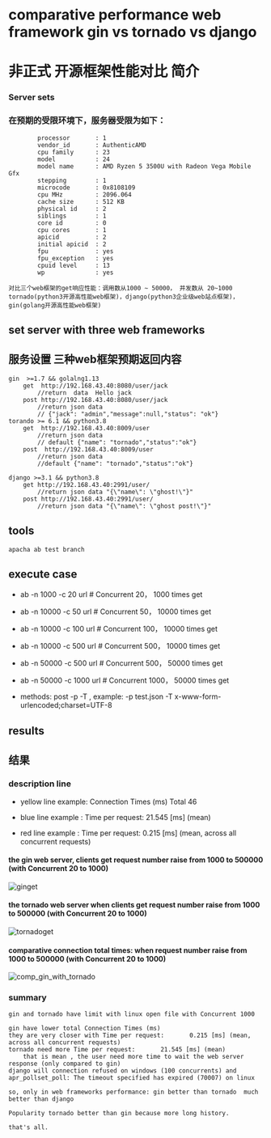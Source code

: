 # comparative performance web framework gin vs tornado vs django
# 非正式 开源框架性能对比 简介

### Server sets
### 在预期的受限环境下，服务器受限为如下：
   			processor       : 1
			vendor_id       : AuthenticAMD
			cpu family      : 23
			model           : 24
			model name      : AMD Ryzen 5 3500U with Radeon Vega Mobile Gfx
			stepping        : 1
			microcode       : 0x8108109
			cpu MHz         : 2096.064
			cache size      : 512 KB
			physical id     : 2
			siblings        : 1
			core id         : 0
			cpu cores       : 1
			apicid          : 2
			initial apicid  : 2
			fpu             : yes
			fpu_exception   : yes
			cpuid level     : 13
			wp              : yes
			 
    对比三个web框架的get响应性能：调用数从1000 ~ 50000， 并发数从 20~1000
    tornado(python3开源高性能web框架)，django(python3企业级web站点框架)，gin(golang开源高性能web框架)

## set server with three web frameworks  
##	服务设置 三种web框架预期返回内容
	
	gin  >=1.7 && golalng1.13
		get  http://192.168.43.40:8080/user/jack  
			//return  data  Hello jack
		post http://192.168.43.40:8080/user/jack   
			//return json data  
			// {"jack": "admin","message":null,"status": "ok"}
	torando >= 6.1 && python3.8
		get  http://192.168.43.40:8009/user   
			//return json data 
			// default {"name": "tornado","status":"ok"}
		post  http://192.168.43.40:8009/user   
			//return json data 
			//default {"name": "tornado","status":"ok"}

	django >=3.1 && python3.8
		get http://192.168.43.40:2991/user/
			//return json data "{\"name\": \"ghost!\"}"
		post http://192.168.43.40:2991/user/  
			//return json data "{\"name\": \"ghost post!\"}"

## tools
    apacha ab test branch

## execute case 
* 	ab  -n 1000 -c 20 url   # Concurrent 20， 1000 times get

* 	ab  -n 10000 -c 50 url   # Concurrent 50， 10000 times get
* 	ab  -n 10000 -c 100 url   # Concurrent 100， 10000 times get		 

* 	ab  -n 10000 -c 500 url  # Concurrent 500， 10000 times get		
* 	ab  -n 50000 -c 500 url	  # Concurrent 500， 50000 times get	
* 	ab  -n 50000 -c 1000 url  # Concurrent 1000， 50000 times get	

*  methods: post  -p -T , example: -p  test.json -T x-www-form-urlencoded;charset=UTF-8   



## results
## 结果
 
### description line 
*  yellow line example: Connection Times (ms)  Total  46

*  blue line example : Time per request:       21.545 [ms] (mean) 
*  red line example : Time per request:       0.215 [ms] (mean, across all concurrent requests)

####  the gin web server, clients get request number raise from 1000 to 500000 (with Concurrent 20 to 1000)
![ginget](result/gin_get.gif)

#### the tornado web server when clients get request number raise from 1000 to 500000 (with Concurrent 20 to 1000)
![tornadoget](result/tornado_get.gif)

#### comparative connection total times: when request number raise from 1000 to 500000 (with Concurrent 20 to 1000)
![comp_gin_with_tornado](result/comp_gin_tornado_total.gif)


### summary
    gin and tornado have limit with linux open file with Concurrent 1000
    
    gin have lower total Connection Times (ms)
    they are very closer with Time per request:       0.215 [ms] (mean, across all concurrent requests)
    tornado need more Time per request:       21.545 [ms] (mean) 
        that is mean , the user need more time to wait the web server response (only compared to gin)
    django will connection refused on windows (100 concurrents) and apr_pollset_poll: The timeout specified has expired (70007) on linux
    
    so, only in web frameworks performance: gin better than tornado  much better than django
    
    Popularity tornado better than gin because more long history.
    
    that's all. 
 